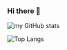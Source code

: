 ### Hi there 👋

![my GitHub stats](https://github-readme-stats.vercel.app/api?username=lujiaying&theme=default&show_icons=true&locale=en&count_private=true)

![Top Langs](https://github-readme-stats.vercel.app/api/top-langs/?username=lujiaying&layout=compact&hide=jupyter%20notebook)

<!--
**lujiaying/lujiaying** is a ✨ _special_ ✨ repository because its `README.md` (this file) appears on your GitHub profile.

Here are some ideas to get you started:

- 🔭 I’m currently working on ...
- 🌱 I’m currently learning ...
- 👯 I’m looking to collaborate on ...
- 🤔 I’m looking for help with ...
- 💬 Ask me about ...
- 📫 How to reach me: ...
- 😄 Pronouns: ...
- ⚡ Fun fact: ...
-->
